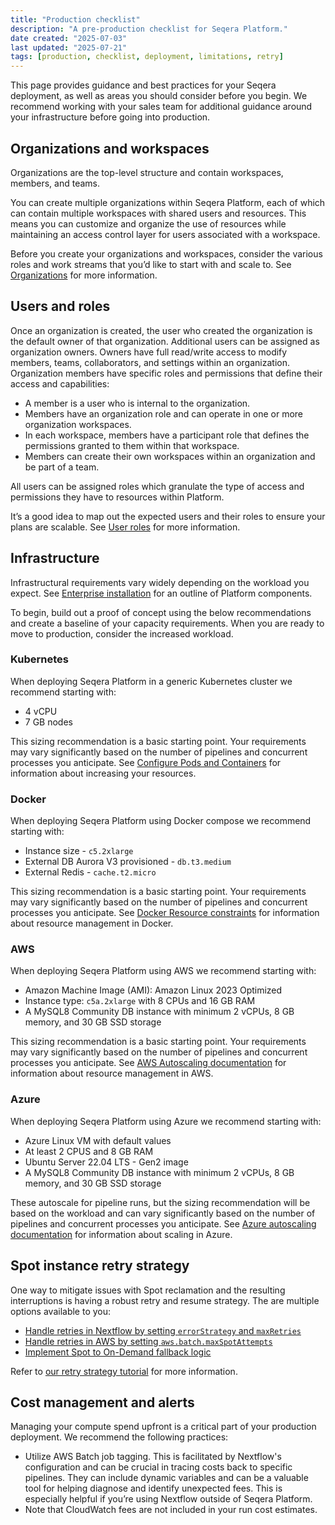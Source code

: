 ```yaml
---
title: "Production checklist"
description: "A pre-production checklist for Seqera Platform."
date created: "2025-07-03"
last updated: "2025-07-21"
tags: [production, checklist, deployment, limitations, retry]
---
```


This page provides guidance and best practices for your Seqera deployment, as well as areas you should consider before you begin. We recommend working with your sales team for additional guidance around your infrastructure before going into production.

## Organizations and workspaces

Organizations are the top-level structure and contain workspaces, members, and teams.

You can create multiple organizations within Seqera Platform, each of which can contain multiple workspaces with shared users and resources. This means you can customize and organize the use of resources while maintaining an access control layer for users associated with a workspace.

Before you create your organizations and workspaces, consider the various roles and work streams that you’d like to start with and scale to. See [Organizations](https://docs.seqera.io/platform-cloud/orgs-and-teams/organizations) for more information.

## Users and roles

Once an organization is created, the user who created the organization is the default owner of that organization. Additional users can be assigned as organization owners. Owners have full read/write access to modify members, teams, collaborators, and settings within an organization.
Organization members have specific roles and permissions that define their access and capabilities:

- A member is a user who is internal to the organization.
- Members have an organization role and can operate in one or more organization workspaces.
- In each workspace, members have a participant role that defines the permissions granted to them within that workspace.
- Members can create their own workspaces within an organization and be part of a team.

All users can be assigned roles which granulate the type of access and permissions they have to resources within Platform. 

It’s a good idea to map out the expected users and their roles to ensure your plans are scalable. See [User roles](https://docs.seqera.io/platform-enterprise/25.1/orgs-and-teams/roles) for more information.

## Infrastructure

Infrastructural requirements vary widely depending on the workload you expect. See [Enterprise installation](https://docs.seqera.io/platform-enterprise/latest/enterprise/overview) for an outline of Platform components.

To begin, build out a proof of concept using the below recommendations and create a baseline of your capacity requirements. When you are ready to move to production, consider the increased workload.

### Kubernetes

When deploying Seqera Platform in a generic Kubernetes cluster we recommend starting with: 

- 4 vCPU
- 7 GB nodes 

This sizing recommendation is a basic starting point. Your requirements may vary significantly based on the number of pipelines and concurrent processes you anticipate. See [Configure Pods and Containers](https://kubernetes.io/docs/tasks/configure-pod-container/) for information about increasing your resources.

### Docker

When deploying Seqera Platform using Docker compose we recommend starting with: 

- Instance size - `c5.2xlarge`
- External DB Aurora V3 provisioned - `db.t3.medium`
- External Redis - `cache.t2.micro`

This sizing recommendation is a basic starting point. Your requirements may vary significantly based on the number of pipelines and concurrent processes you anticipate. See [Docker Resource constraints](https://docs.docker.com/engine/containers/resource_constraints/) for information about resource management in Docker.

### AWS

When deploying Seqera Platform using AWS we recommend starting with: 

- Amazon Machine Image (AMI): Amazon Linux 2023 Optimized
- Instance type: `c5a.2xlarge` with 8 CPUs and 16 GB RAM
- A MySQL8 Community DB instance with minimum 2 vCPUs, 8 GB memory, and 30 GB SSD storage

This sizing recommendation is a basic starting point. Your requirements may vary significantly based on the number of pipelines and concurrent processes you anticipate. See [AWS Autoscaling documentation](https://aws.amazon.com/autoscaling/) for information about resource management in AWS.

### Azure

When deploying Seqera Platform using Azure we recommend starting with: 

- Azure Linux VM with default values
- At least 2 CPUS and 8 GB RAM
- Ubuntu Server 22.04 LTS - Gen2 image
- A MySQL8 Community DB instance with minimum 2 vCPUs, 8 GB memory, and 30 GB SSD storage

These autoscale for pipeline runs, but the sizing recommendation will be based on the workload and can vary significantly based on the number of pipelines and concurrent processes you anticipate. See [Azure autoscaling documentation](https://learn.microsoft.com/en-us/azure/azure-monitor/autoscale/autoscale-get-started) for information about scaling in Azure.

## Spot instance retry strategy

One way to mitigate issues with Spot reclamation and the resulting interruptions is having a robust retry and resume strategy. The are multiple options available to you:

- [Handle retries in Nextflow by setting `errorStrategy` and `maxRetries`](https://docs.seqera.io/platform-cloud/tutorials/retry-strategy#handle-retries-in-nextflow-by-setting-errorstrategy-and-maxretries)
- [Handle retries in AWS by setting `aws.batch.maxSpotAttempts`](https://docs.seqera.io/platform-cloud/tutorials/retry-strategy#handle-retries-in-aws-by-setting-awsbatchmaxspotattempts)
- [Implement Spot to On-Demand fallback logic](https://docs.seqera.io/platform-cloud/tutorials/retry-strategy#implement-spot-to-on-demand-fallback-logic)

Refer to [our retry strategy tutorial](https://docs.seqera.io/platform-cloud/tutorials/retry-strategy) for more information.

## Cost management and alerts

Managing your compute spend upfront is a critical part of your production deployment. We recommend the following practices:

- Utilize AWS Batch job tagging. This is facilitated by Nextflow's configuration and can be crucial in tracing costs back to specific pipelines. They can include dynamic variables and can be a valuable tool for helping diagnose and identify unexpected fees. This is especially helpful if you’re using Nextflow outside of Seqera Platform.
- Note that CloudWatch fees are not included in your run cost estimates.
